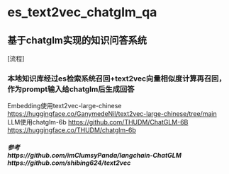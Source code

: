 # es_text2vec_chatglm_qa
## 基于chatglm实现的知识问答系统
[流程]
### 本地知识库经过es检索系统召回+text2vec向量相似度计算再召回，作为prompt输入给chatglm后生成回答


Embedding使用text2vec-large-chinese
https://huggingface.co/GanymedeNil/text2vec-large-chinese/tree/main
LLM使用chatglm-6b
https://github.com/THUDM/ChatGLM-6B
https://huggingface.co/THUDM/chatglm-6b

<h5>
  参考
  <br/>
  https://github.com/imClumsyPanda/langchain-ChatGLM
  <br/>
  https://github.com/shibing624/text2vec
</h5>
